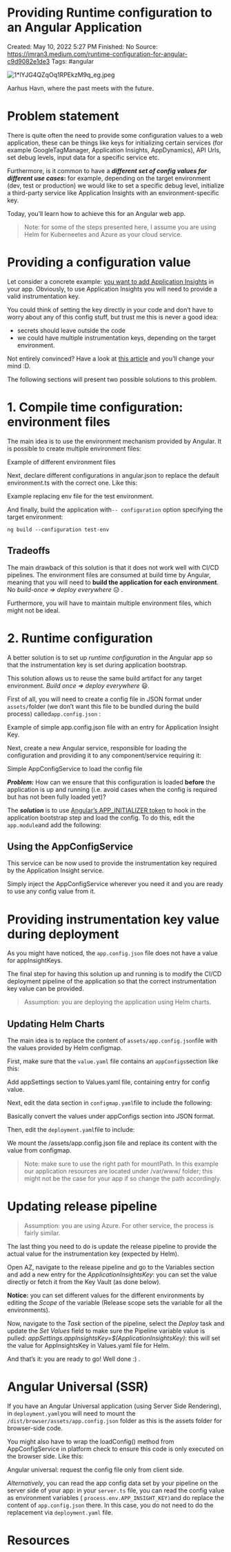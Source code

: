 # Providing Runtime configuration to an Angular Application

Created: May 10, 2022 5:27 PM
Finished: No
Source: https://imran3.medium.com/runtime-configuration-for-angular-c9d9082e1de3
Tags: #angular

![1*lYJG4QZqOq1RPEkzM9q_eg.jpeg](Providing%20Runtime%20configuration%20to%20an%20Angular%20Appl%20fb3017bda2444a2fbf2ae14dbacfdac8/1lYJG4QZqOq1RPEkzM9q_eg.jpeg)

Aarhus Havn, where the past meets with the future.

# Problem statement

There is quite often the need to provide some configuration values to a web application, these can be things like keys for initializing certain services (for example GoogleTagManager, Application Insights, AppDynamics), API Urls, set debug levels, input data for a specific service etc.

Furthermore, is it common to have a ***different set of config values for different use cases*:** for example, depending on the target environment (dev, test or production) we would like to set a specific debug level, initialize a third-party service like Application Insights with an environment-specific key.

Today, you’ll learn how to achieve this for an Angular web app.

> Note: for some of the steps presented here, I assume you are using Helm for Kuberneetes and Azure as your cloud service.
> 

# Providing a configuration value

Let consider a concrete example: [you want to add Application Insights](https://imran3.medium.com/integrating-application-insights-in-angular-15c0dc9e8d8f) in your app. Obviously, to use Application Insights you will need to provide a valid instrumentation key.

You could think of setting the key directly in your code and don’t have to worry about any of this config stuff, but trust me this is never a good idea:

- secrets should leave outside the code
- we could have multiple instrumentation keys, depending on the target environment.

Not entirely convinced? Have a look at [this article](https://withblue.ink/2021/05/07/storing-secrets-and-passwords-in-git-is-bad.html) and you’ll change your mind :D.

The following sections will present two possible solutions to this problem.

# 1. Compile time configuration: environment files

The main idea is to use the environment mechanism provided by Angular. It is possible to create multiple environment files:

Example of different environment files

Next, declare different configurations in angular.json to replace the default environment.ts with the correct one. Like this:

Example replacing env file for the test environment.

And finally, build the application with`-- configuration` option specifying the target environment:

```
ng build --configuration test-env
```

## Tradeoffs

The main drawback of this solution is that it does not work well with CI/CD pipelines. The environment files are consumed at build time by Angular, meaning that you will need to **build the application for each environment**. No *build-once => deploy everywhere* 😥 .

Furthermore, you will have to maintain multiple environment files, which might not be ideal.

# 2. Runtime configuration

A better solution is to set up *runtime configuration* in the Angular app so that the instrumentation key is set during application bootstrap.

This solution allows us to reuse the same build artifact for any target environment. *Build once => deploy everywhere* 😃.

First of all, you will need to create a config file in JSON format under `assets/`folder (we don’t want this file to be bundled during the build process) called`app.config.json` :

Example of simple app.config.json file with an entry for Application Insight Key.

Next, create a new Angular service, responsible for loading the configuration and providing it to any component/service requiring it:

Simple AppConfigService to load the config file

***Problem:*** How can we ensure that this configuration is loaded **before** the application is up and running (i.e. avoid cases when the config is required but has not been fully loaded yet)?

The ***solution*** is to use [Angular’s APP_INITIALIZER token](https://angular.io/api/core/APP_INITIALIZER) to hook in the application bootstrap step and load the config. To do this, edit the `app.module`and add the following:

## Using the AppConfigService

This service can be now used to provide the instrumentation key required by the Application Insight service.

Simply inject the AppConfigService wherever you need it and you are ready to use any config value from it.

# Providing instrumentation key value during deployment

As you might have noticed, the `app.config.json` file does not have a value for appInsightKeys.

The final step for having this solution up and running is to modify the CI/CD deployment pipeline of the application so that the correct instrumentation key value can be provided.

> Assumption: you are deploying the application using Helm charts.
> 

## Updating Helm Charts

The main idea is to replace the content of `assets/app.config.json`file with the values provided by Helm configmap.

First, make sure that the `value.yaml` file contains an `appConfigs`section like this:

Add appSettings section to Values.yaml file, containing entry for config value.

Next, edit the data section in `configmap.yaml`file to include the following:

Basically convert the values under appConfigs section into JSON format.

Then, edit the `deployment.yaml`file to include:

We mount the /assets/app.config.json file and replace its content with the value from configmap.

> Note: make sure to use the right path for mountPath. In this example our application resources are located under /var/www/ folder; this might not be the case for your app if so change the path accordingly.
> 

# Updating release pipeline

> Assumption: you are using Azure. For other service, the process is fairly similar.
> 

The last thing you need to do is update the release pipeline to provide the actual value for the instrumentation key (expected by Helm).

Open AZ, navigate to the release pipeline and go to the Variables section and add a new entry for the *ApplicationInsightsKey*: you can set the value directly or fetch it from the Key Vault (as done below).

**Notice:** you can set different values for the different environments by editing the *Scope* of the variable (Release scope sets the variable for all the environments).

Now, navigate to the *Task* section of the pipeline, select the *Deploy* task and update the *Set Values* field to make sure the Pipeline variable value is pulled: *appSettings.appInsightsKey=$(ApplicationInsightsKey)*: this will set the value for AppInsightsKey in Values.yaml file for Helm.

And that’s it: you are ready to go! Well done :) .

# Angular Universal (SSR)

If you have an Angular Universal application (using Server Side Rendering), in `deployment.yaml`you will need to mount the `/dist/browser/assets/app.config.json` folder as this is the assets folder for browser-side code.

You might also have to wrap the loadConfig() method from AppConfigService in platform check to ensure this code is only executed on the browser side. Like this:

Angular universal: request the config file only from client side.

*Alternatively*, you can read the app config data set by your pipeline on the server side of your app: in your `server.ts` file, you can read the config value as environment variables ( `process.env.APP_INSIGHT_KEY)`and do replace the content of `app.config.json` there. In this case, you do not need to do the replacement via `deployment.yaml` file.

# Resources